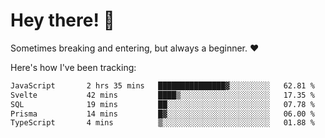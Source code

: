 # Hey there! 👋
Sometimes breaking and entering, but always a beginner. ❤️

Here's how I've been tracking:
<!--START_SECTION:waka-->

```txt
JavaScript       2 hrs 35 mins   ███████████████▓░░░░░░░░░   62.81 %
Svelte           42 mins         ████▒░░░░░░░░░░░░░░░░░░░░   17.35 %
SQL              19 mins         ██░░░░░░░░░░░░░░░░░░░░░░░   07.78 %
Prisma           14 mins         █▓░░░░░░░░░░░░░░░░░░░░░░░   06.00 %
TypeScript       4 mins          ▒░░░░░░░░░░░░░░░░░░░░░░░░   01.88 %
```

<!--END_SECTION:waka-->
